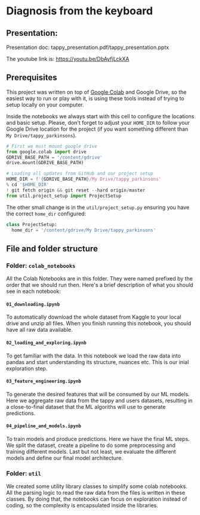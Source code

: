 # Diagnosis from the keyboard

## Presentation: 
Presentation doc: tappy_presentation.pdf/tappy_presentation.pptx

The youtube link is: https://youtu.be/DbAyfjLckXA


## Prerequisites
This project was written on top of [Google Colab](https://colab.research.google.com) and Google Drive, so the easiest way to run or play with it, is using these tools instead of trying to setup locally on your computer.

Inside the notebooks we always start with this cell to configure the locations and basic setup.
Please, don't forget to adjust your `HOME_DIR` to follow your Google Drive location for the project (if you want something different than `My Drive/tappy_parkinsons`).
```python
# First we must mount google drive 
from google.colab import drive
GDRIVE_BASE_PATH = '/content/gdrive'
drive.mount(GDRIVE_BASE_PATH)

# Loading all updates from GitHub and our project setup
HOME_DIR = f'{GDRIVE_BASE_PATH}/My Drive/tappy_parkinsons'
% cd '$HOME_DIR'
! git fetch origin && git reset --hard origin/master
from util.project_setup import ProjectSetup
```

The other small change is in the `util/project_setup.py` ensuring you have the correct `home_dir` configured:
```python
class ProjectSetup:
  home_dir = '/content/gdrive/My Drive/tappy_parkinsons'
```

## File and folder structure

### Folder: `colab_notebooks`
All the Colab Notebooks are in this folder. They were named prefixed by the order that we should run then. Here's a brief description of what you should see in each notebook:

#### `01_downloading.ipynb`
To automatically download the whole dataset from Kaggle to your local drive and unzip all files. When you finish running this notebook, you should have all raw data available.

#### `02_loading_and_exploring.ipynb`
To get familiar with the data. In this notebook we load the raw data into pandas and start understanding its structure, nuances etc. This is our inial exploration step.

#### `03_feature_engineering.ipynb`
To generate the desired features that will be consumed by our ML models. Here we aggregate raw data from the tappy and users datasets, resulting in a close-to-final dataset that the ML algoriths will use to generate predictions.

#### `04_pipeline_and_models.ipynb`
To train models and produce predictions. Here we have the final ML steps. We split the dataset, create a pipeline to do some preprocessing and training different models. Last but not least, we evaluate the different models and define our final model architecture.

### Folder: `util`
We created some utility library classes to simplify some colab notebooks. All the parsing logic to read the raw data from the files is written in these classes. By doing that, the notebooks can focus on exploration instead of coding, so the complexity is encapsulated inside the libraries.


